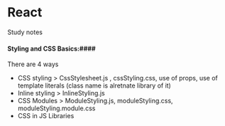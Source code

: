 # React

Study notes

#### Styling and CSS Basics:####

There are 4 ways

- CSS styling > CssStylesheet.js , cssStyling.css, use of props, use of template literals (class name is alretnate library of it)
- Inline styling > InlineStyling.js
- CSS Modules > ModuleStyling.js, moduleStyling.css, moduleStyling.module.css
- CSS in JS Libraries

